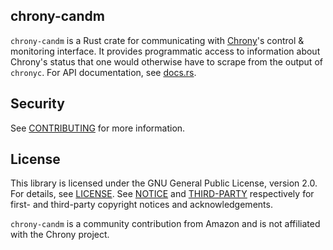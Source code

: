 ## chrony-candm

`chrony-candm` is a Rust crate for communicating with
[Chrony](https://chrony.tuxfamily.org/)'s control & monitoring interface.
It provides programmatic access to information about Chrony's status that
one would otherwise have to scrape from the output of `chronyc`. For API
documentation, see [docs.rs](https://docs.rs/chrony-candm).

## Security

See [CONTRIBUTING](CONTRIBUTING.md#security-issue-notifications) for more information.

## License

This library is licensed under the GNU General Public License, version 2.0.
For details, see [LICENSE](LICENSE). See [NOTICE](NOTICE) and [THIRD-PARTY](THIRD-PARTY) respectively for first- and third-party copyright notices and acknowledgements.

`chrony-candm` is a community contribution from Amazon and is not affiliated
with the Chrony project.
